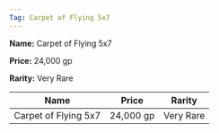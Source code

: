 ```yaml
---
Tag: Carpet of Flying 5x7
---
```


**Name:** Carpet of Flying 5x7

**Price:** 24,000 gp

**Rarity:** Very Rare

| Name     | Price     | Rarity     |
| -------- | --------- | ---------- |
| Carpet of Flying 5x7 | 24,000 gp | Very Rare |
